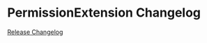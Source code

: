 # PermissionExtension Changelog

[Release Changelog](https://github.com/spryker/permission-extension/releases)
